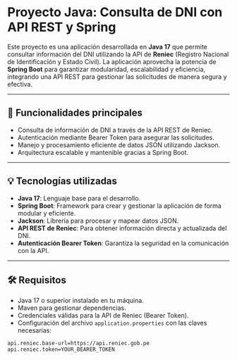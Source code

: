 # Proyecto Java: Consulta de DNI con API REST y Spring

Este proyecto es una aplicación desarrollada en **Java 17** que permite consultar información del DNI utilizando la API de **Reniec** (Registro Nacional de Identificación y Estado Civil). La aplicación aprovecha la potencia de **Spring Boot** para garantizar modularidad, escalabilidad y eficiencia, integrando una API REST para gestionar las solicitudes de manera segura y efectiva.

---

## 🚀 Funcionalidades principales

- Consulta de información de DNI a través de la API REST de Reniec.
- Autenticación mediante Bearer Token para asegurar las solicitudes.
- Manejo y procesamiento eficiente de datos JSON utilizando Jackson.
- Arquitectura escalable y mantenible gracias a Spring Boot.

---

## 💡 Tecnologías utilizadas

- **Java 17**: Lenguaje base para el desarrollo.
- **Spring Boot**: Framework para crear y gestionar la aplicación de forma modular y eficiente.
- **Jackson**: Librería para procesar y mapear datos JSON.
- **API REST de Reniec**: Para obtener información directa y actualizada del DNI.
- **Autenticación Bearer Token**: Garantiza la seguridad en la comunicación con la API.

---

## 🛠️ Requisitos

- Java 17 o superior instalado en tu máquina.
- Maven para gestionar dependencias.
- Credenciales válidas para la API de Reniec (Bearer Token).
- Configuración del archivo `application.properties` con las claves necesarias:

```properties
api.reniec.base-url=https://api.reniec.gob.pe
api.reniec.token=YOUR_BEARER_TOKEN
